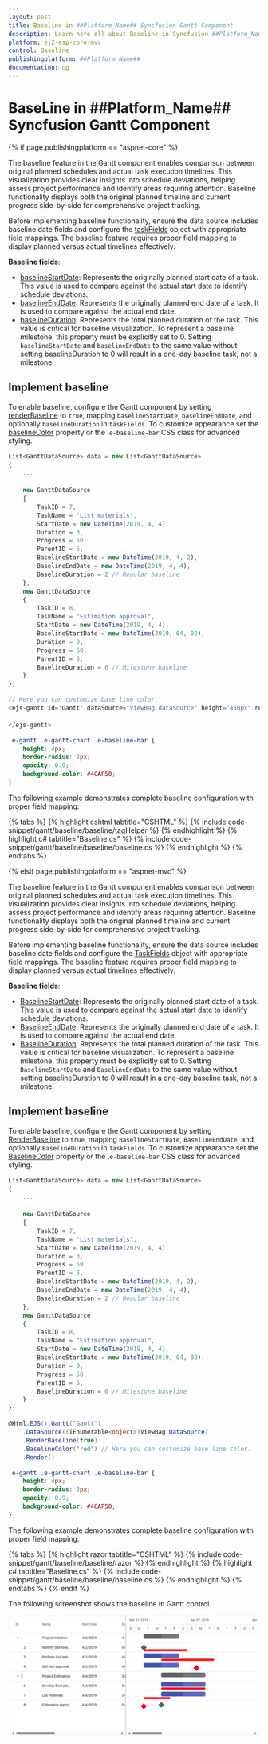 ```yaml
---
layout: post
title: Baseline in ##Platform_Name## Syncfusion Gantt Component
description: Learn here all about Baseline in Syncfusion ##Platform_Name## Gantt component of Syncfusion Essential JS 2 and more.
platform: ej2-asp-core-mvc
control: Baseline
publishingplatform: ##Platform_Name##
documentation: ug
---
```


# BaseLine in ##Platform_Name## Syncfusion Gantt Component

{% if page.publishingplatform == "aspnet-core" %}

The baseline feature in the Gantt component enables comparison between original planned schedules and actual task execution timelines. This visualization provides clear insights into schedule deviations, helping assess project performance and identify areas requiring attention. Baseline functionality displays both the original planned timeline and current progress side-by-side for comprehensive project tracking.

Before implementing baseline functionality, ensure the data source includes baseline date fields and configure the [taskFields](https://help.syncfusion.com/cr/aspnetcore-js2/Syncfusion.EJ2.Gantt.Gantt.html#Syncfusion_EJ2_Gantt_Gantt_TaskFields) object with appropriate field mappings. The baseline feature requires proper field mapping to display planned versus actual timelines effectively.

**Baseline fields**:

- [baselineStartDate](https://help.syncfusion.com/cr/aspnetcore-js2/Syncfusion.EJ2.Gantt.GanttTaskFields.html#Syncfusion_EJ2_Gantt_GanttTaskFields_BaselineStartDate): Represents the originally planned start date of a task. This value is used to compare against the actual start date to identify schedule deviations.
- [baselineEndDate](https://help.syncfusion.com/cr/aspnetcore-js2/Syncfusion.EJ2.Gantt.GanttTaskFields.html#Syncfusion_EJ2_Gantt_GanttTaskFields_BaselineEndDate): Represents the originally planned end date of a task. It is used to compare against the actual end date.
- [baselineDuration](https://help.syncfusion.com/cr/aspnetcore-js2/Syncfusion.EJ2.Gantt.GanttTaskFields.html#Syncfusion_EJ2_Gantt_GanttTaskFields_BaselineDuration): Represents the total planned duration of the task. This value is critical for baseline visualization. To represent a baseline milestone, this property must be explicitly set to 0. Setting `baselineStartDate` and `baselineEndDate` to the same value without setting baselineDuration to 0 will result in a one-day baseline task, not a milestone.

## Implement baseline

To enable baseline, configure the Gantt component by setting [renderBaseline](https://help.syncfusion.com/cr/aspnetcore-js2/Syncfusion.EJ2.Gantt.Gantt.html#Syncfusion_EJ2_Gantt_Gantt_RenderBaseline) to `true`, mapping `baselineStartDate`, `baselineEndDate`, and optionally `baselineDuration` in `taskFields`. To customize appearance set the [baselineColor](https://help.syncfusion.com/cr/aspnetcore-js2/Syncfusion.EJ2.Gantt.Gantt.html#Syncfusion_EJ2_Gantt_Gantt_BaselineColor) property or the .`e-baseline-bar` CSS class for advanced styling.

```typescript
List<GanttDataSource> data = new List<GanttDataSource>
{
    ...

    new GanttDataSource
    {
        TaskID = 7,
        TaskName = "List materials",
        StartDate = new DateTime(2019, 4, 4),
        Duration = 3,
        Progress = 50,
        ParentID = 5,
        BaselineStartDate = new DateTime(2019, 4, 2),
        BaselineEndDate = new DateTime(2019, 4, 4),
        BaselineDuration = 2 // Regular baseline
    },
    new GanttDataSource
    {
        TaskID = 8,
        TaskName = "Estimation approval",
        StartDate = new DateTime(2019, 4, 4),
        BaselineStartDate = new DateTime(2019, 04, 02),
        Duration = 0,
        Progress = 50,
        ParentID = 5,
        BaselineDuration = 0 // Milestone baseline
    }
};
```

```cs
// Here you can customize base line color. 
<ejs-gantt id='Gantt' dataSource="ViewBag.dataSource" height="450px" renderBaseline="true" baselineColor="red" projectStartDate="03/31/2019" projectEndDate="05/31/2019">
...
</ejs-gantt>
```

```css
.e-gantt .e-gantt-chart .e-baseline-bar {
    height: 4px;
    border-radius: 2px;
    opacity: 0.9;
    background-color: #4CAF50; 
}
```

The following example demonstrates complete baseline configuration with proper field mapping:

{% tabs %}
{% highlight cshtml tabtitle="CSHTML" %}
{% include code-snippet/gantt/baseline/baseline/tagHelper %}
{% endhighlight %}
{% highlight c# tabtitle="Baseline.cs" %}
{% include code-snippet/gantt/baseline/baseline/baseline.cs %}
{% endhighlight %}
{% endtabs %}

{% elsif page.publishingplatform == "aspnet-mvc" %}

The baseline feature in the Gantt component enables comparison between original planned schedules and actual task execution timelines. This visualization provides clear insights into schedule deviations, helping assess project performance and identify areas requiring attention. Baseline functionality displays both the original planned timeline and current progress side-by-side for comprehensive project tracking.

Before implementing baseline functionality, ensure the data source includes baseline date fields and configure the [TaskFields](https://help.syncfusion.com/cr/aspnetmvc-js2/Syncfusion.EJ2.Gantt.Gantt.html#Syncfusion_EJ2_Gantt_Gantt_TaskFields) object with appropriate field mappings. The baseline feature requires proper field mapping to display planned versus actual timelines effectively.

**Baseline fields**:

- [BaselineStartDate](https://help.syncfusion.com/cr/aspnetmvc-js2/Syncfusion.EJ2.Gantt.GanttTaskFields.html#Syncfusion_EJ2_Gantt_GanttTaskFields_BaselineStartDate): Represents the originally planned start date of a task. This value is used to compare against the actual start date to identify schedule deviations.
- [BaselineEndDate](https://help.syncfusion.com/cr/aspnetmvc-js2/Syncfusion.EJ2.Gantt.GanttTaskFields.html#Syncfusion_EJ2_Gantt_GanttTaskFields_BaselineEndDate): Represents the originally planned end date of a task. It is used to compare against the actual end date.
- [BaselineDuration](https://help.syncfusion.com/cr/aspnetmvc-js2/Syncfusion.EJ2.Gantt.GanttTaskFields.html#Syncfusion_EJ2_Gantt_GanttTaskFields_BaselineDuration): Represents the total planned duration of the task. This value is critical for baseline visualization. To represent a baseline milestone, this property must be explicitly set to 0. Setting `BaselineStartDate` and `BaselineEndDate` to the same value without setting baselineDuration to 0 will result in a one-day baseline task, not a milestone.

## Implement baseline

To enable baseline, configure the Gantt component by setting [RenderBaseline](https://help.syncfusion.com/cr/aspnetmvc-js2/Syncfusion.EJ2.Gantt.Gantt.html#Syncfusion_EJ2_Gantt_Gantt_RenderBaseline) to `true`, mapping `BaselineStartDate`, `BaselineEndDate`, and optionally `BaselineDuration` in `TaskFields`. To customize appearance set the [BaselineColor](https://help.syncfusion.com/cr/aspnetmvc-js2/Syncfusion.EJ2.Gantt.Gantt.html#Syncfusion_EJ2_Gantt_Gantt_BaselineColor) property or the .`e-baseline-bar` CSS class for advanced styling.

```typescript
List<GanttDataSource> data = new List<GanttDataSource>
{
    ...

    new GanttDataSource
    {
        TaskID = 7,
        TaskName = "List materials",
        StartDate = new DateTime(2019, 4, 4),
        Duration = 3,
        Progress = 50,
        ParentID = 5,
        BaselineStartDate = new DateTime(2019, 4, 2),
        BaselineEndDate = new DateTime(2019, 4, 4),
        BaselineDuration = 2 // Regular baseline
    },
    new GanttDataSource
    {
        TaskID = 8,
        TaskName = "Estimation approval",
        StartDate = new DateTime(2019, 4, 4),
        BaselineStartDate = new DateTime(2019, 04, 02),
        Duration = 0,
        Progress = 50,
        ParentID = 5,
        BaselineDuration = 0 // Milestone baseline
    }
};
```

```cs
@Html.EJS().Gantt("Gantt")
    .DataSource((IEnumerable<object>)ViewBag.DataSource)
    .RenderBaseline(true)
    .BaselineColor("red") // Here you can customize base line color.    
    .Render()
```

```css
.e-gantt .e-gantt-chart .e-baseline-bar {
    height: 4px;
    border-radius: 2px;
    opacity: 0.9;
    background-color: #4CAF50; 
}
```

The following example demonstrates complete baseline configuration with proper field mapping:

{% tabs %}
{% highlight razor tabtitle="CSHTML" %}
{% include code-snippet/gantt/baseline/baseline/razor %}
{% endhighlight %}
{% highlight c# tabtitle="Baseline.cs" %}
{% include code-snippet/gantt/baseline/baseline/baseline.cs %}
{% endhighlight %}
{% endtabs %}
{% endif %}

The following screenshot shows the baseline in Gantt control.

![Baseline in Gantt Component](images/baseline.png)